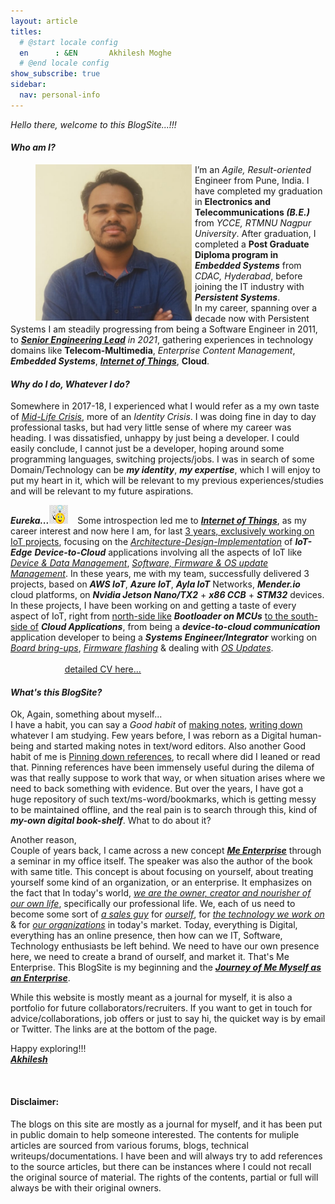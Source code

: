 ```yaml
---
layout: article
titles:
  # @start locale config
  en      : &EN       Akhilesh Moghe
  # @end locale config
show_subscribe: true
sidebar:
  nav: personal-info
---
```


*Hello there, welcome to this BlogSite...!!!*

#### *Who am I?*

<figure class="aligncenter circle image--lg">
	<img align="left" width="250" height="250" src="assets/images/logo/Akhilesh_Moghe.jpeg" style="padding-right: 5px" />
</figure>

I’m an *Agile, Result-oriented* Engineer from Pune, India. I have completed my graduation in __Electronics and Telecommunications *(B.E.)*__ from *YCCE, RTMNU Nagpur University*. After graduation, I completed a __Post Graduate Diploma program in *Embedded Systems*__ from *CDAC, Hyderabad*, before joining the IT industry with *__Persistent Systems__*.\
In my career, spanning over a decade now with Persistent Systems I am steadily progressing from being a Software Engineer in 2011, to __*<u>Senior Engineering Lead</u>*__ *in 2021*, gathering experiences in technology domains like __Telecom-Multimedia__, *Enterprise Content Management*, __*Embedded Systems*__, __*<u>Internet of Things</u>*__, __Cloud__.

#### *Why do I do, Whatever I do?*

Somewhere in 2017-18, I experienced what I would refer as a my own taste of *<u>Mid-Life Crisis</u>*, more of an *Identity Crisis*. I was doing fine in day to day professional tasks, but had very little sense of where my career was heading. I was dissatisfied, unhappy by just being a developer. I could easily conclude, I cannot just be a developer, hoping around some programming languages, switching projects/jobs. I was in search of some Domain/Technology can be __*my identity*__, __*my expertise*__, which I will enjoy to put my heart in it, which will be relevant to my previous experiences/studies and will be relevant to my future aspirations.

__*Eureka...*__<img class="circle" width="30" height="30" src="assets/images/eureka_smiley_3.jpeg" />
&nbsp;&nbsp; Some introspection led me to __*<u>Internet of Things</u>*__, as my career interest and now here I am, for last <u>3 years, exclusively working on IoT projects</u>, focusing on the *<u>Architecture-Design-Implementation</u>* of __*IoT-Edge*__ __*Device-to-Cloud*__ applications involving all the aspects of IoT like *<u>Device & Data Management</u>*, *<u>Software, Firmware & OS update Management</u>*. In these years, me with my team, successfully delivered 3 projects, based on __*AWS IoT*__, __*Azure IoT*__, __*Ayla IoT*__ Networks, __*Mender.io*__ cloud platforms, on __*Nvidia Jetson Nano/TX2*__ + __*x86 CCB*__ + __*STM32*__ devices.
In these projects, I have been working on and getting a taste of every aspect of IoT, right from <u>north-side like</u> __*Bootloader on MCUs*__ <u>to the south-side of</u> __*Cloud Applications*__, from being a __*device-to-cloud communication*__ application developer to being a __*Systems Engineer/Integrator*__ working on *<u>Board bring-ups</u>*, *<u>Firmware flashing</u>* & dealing with *<u>OS Updates</u>*.\
&nbsp;&nbsp;&nbsp;&nbsp;&nbsp;&nbsp;&nbsp;&nbsp;&nbsp;&nbsp;&nbsp;&nbsp;&nbsp;&nbsp;&nbsp;&nbsp;&nbsp;&nbsp;&nbsp;&nbsp;&nbsp;&nbsp;&nbsp;&nbsp;&nbsp;&nbsp;&nbsp;&nbsp;&nbsp;&nbsp;&nbsp;&nbsp;&nbsp;&nbsp;&nbsp;&nbsp;&nbsp;&nbsp;&nbsp;&nbsp;&nbsp;&nbsp;&nbsp;&nbsp;&nbsp;&nbsp;&nbsp;&nbsp;&nbsp;&nbsp;&nbsp;&nbsp;&nbsp;&nbsp;&nbsp;&nbsp;&nbsp;&nbsp;&nbsp;&nbsp;&nbsp;&nbsp;&nbsp;&nbsp;&nbsp;&nbsp;&nbsp;&nbsp;&nbsp;&nbsp;&nbsp;&nbsp;&nbsp;&nbsp;&nbsp;&nbsp;&nbsp;&nbsp;&nbsp;&nbsp;&nbsp;&nbsp;&nbsp;&nbsp;&nbsp;&nbsp;&nbsp;&nbsp;&nbsp;&nbsp;&nbsp;&nbsp;&nbsp;&nbsp;&nbsp;&nbsp;&nbsp;&nbsp;&nbsp;&nbsp;&nbsp;&nbsp;&nbsp;&nbsp;&nbsp;&nbsp;&nbsp;&nbsp;&nbsp;&nbsp;&nbsp;&nbsp;&nbsp;&nbsp;&nbsp;&nbsp;&nbsp;&nbsp;&nbsp;&nbsp;&nbsp;&nbsp;&nbsp;&nbsp;&nbsp;&nbsp;&nbsp;&nbsp;&nbsp;&nbsp;&nbsp;&nbsp;&nbsp;&nbsp;&nbsp;&nbsp;&nbsp;&nbsp;&nbsp;&nbsp;&nbsp;&nbsp;&nbsp;&nbsp;&nbsp;&nbsp;&nbsp;&nbsp;&nbsp; [<u>detailed CV here...</u>](cv.html)

#### *What's this BlogSite?*

Ok, Again, something about myself...\
I have a habit, you can say a *Good habit* of <u>making notes</u>, <u>writing down</u> whatever I am studying. Few years before, I was reborn as a Digital human-being and started making notes in text/word editors.
Also another Good habit of me is <u>Pinning down references</u>, to recall where did I leaned or read that.
Pinning references have been immensely useful during the dilema of was that really suppose to work that way, or when situation arises where we need to back something with evidence.
But over the years, I have got a huge repository of such text/ms-word/bookmarks, which is getting messy to be maintained offline, and the real pain is to search through this, kind of __*my-own digital book-shelf*__.
What to do about it?

Another reason,\
Couple of years back, I came across a new concept [__*<u>Me Enterprise</u>*__](https://www.amazon.in/Emergence-Enterprise-Blueprint-Leadership-Century/dp/1619845091) through a seminar in my office itself. The speaker was also the author of the book with same title.
This concept is about focusing on yourself, about treating yourself some kind of an organization, or an enterprise.
It emphasizes on the fact that In today's world, *<u>we are the owner, creator and nourisher of our own life</u>*, specifically our professional life. We, each of us need to become some sort of *<u>a sales guy</u>* for *<u>ourself</u>*, for *<u>the technology we work on</u>* & for *<u>our organizations</u>* in today's market.
Today, everything is Digital, everything has an online presence, then how can we IT, Software, Technology enthusiasts be left behind. We need to have our own presence here, we need to create a brand of ourself, and market it. That's Me Enterprise.
This BlogSite is my beginning and the __*<u>Journey of Me Myself as an Enterprise</u>*__.

While this website is mostly meant as a journal for myself, it is also a portfolio for future collaborators/recruiters. If you want to get in touch for advice/collaborations, job offers or just to say hi, the quicket way is by email or Twitter. The links are at the bottom of the page.

Happy exploring!!!\
__*<u>Akhilesh</u>*__

&nbsp;
#### Disclaimer:
The blogs on this site are mostly as a journal for myself, and it has been put in public domain to help someone interested.
The contents for muliple articles are sourced from various forums, blogs, technical writeups/documentations.
I have been and will always try to add references to the source articles, but there can be instances where I could not recall the original source of material.
The rights of the contents, partial or full will always be with their original owners.



